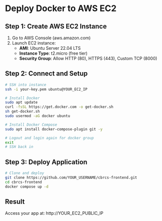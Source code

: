 # Deploy Docker to AWS EC2

## Step 1: Create AWS EC2 Instance
1. Go to AWS Console (aws.amazon.com)
2. Launch EC2 instance:
   - **AMI**: Ubuntu Server 22.04 LTS
   - **Instance Type**: t2.micro (free tier)
   - **Security Group**: Allow HTTP (80), HTTPS (443), Custom TCP (8000)

## Step 2: Connect and Setup
```bash
# SSH into instance
ssh -i your-key.pem ubuntu@YOUR_EC2_IP

# Install Docker
sudo apt update
curl -fsSL https://get.docker.com -o get-docker.sh
sh get-docker.sh
sudo usermod -aG docker ubuntu

# Install Docker Compose
sudo apt install docker-compose-plugin git -y

# Logout and login again for docker group
exit
# SSH back in
```

## Step 3: Deploy Application
```bash
# Clone and deploy
git clone https://github.com/YOUR_USERNAME/cbrcs-frontend.git
cd cbrcs-frontend
docker compose up -d
```

## Result
Access your app at: http://YOUR_EC2_PUBLIC_IP
